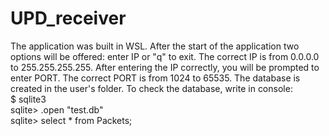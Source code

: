 # UPD_receiver

The application was built in WSL. After the start of the application two options will be offered: enter IP or "q" to exit. The correct IP is from 0.0.0.0 to 255.255.255.255. After entering the IP correctly, you will be prompted to enter PORT. The correct PORT is from 1024 to 65535. The database is created in the user's folder. To check the database, write in console:\
$ sqlite3\
sqlite> .open "test.db"\
sqlite> select * from Packets;
